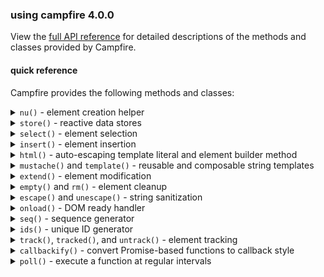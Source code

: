 ### using campfire 4.0.0

View the [full API reference](/site/docs/modules/campfire.html) for detailed
descriptions of the methods and classes provided by Campfire.

#### quick reference

Campfire provides the following methods and classes:

<details>
<summary><code>nu()</code> - element creation helper</summary>

Creates a new DOM element with a fluent builder API.

##### Create a simple element

```js
const [div] = cf.nu("div")
  .content("Hello World")
  .attr("id", "greeting")
  .done();
```

##### Button with click handler

```js
const [button] = cf.nu("button#submit.primary")
  .content("Submit")
  .attr("type", "submit")
  .on("click", () => console.log("Clicked!"))
  .style("backgroundColor", "blue")
  .done();
```

##### Element with classes

```js
const [card] = cf.nu(".card.shadow") // Creates div by default
  .content("Card content")
  .done();
```

##### Element with reactive template using NuBuilder::html()

```js
const name = cf.store({ value: "John" });
const role = cf.store({ value: "User" });

const [profile] = cf.nu("div.profile")
  .deps({ name, role })
  // render function runs again whenever name/role change
  .render(({ name, role }, { b, first }) =>
    b
      .html`<h2>${name}</h2><p>Role: ${role}</p>`
      .style("color", role === "Admin" ? "red" : "blue")
      // can detect if this is first render or a re-render
      .attr("data-initialized", first ? "initializing" : "updated")
  )
  .done();
```

##### Reactive content with builder pattern

```js
const name = cf.store({ value: "John" });
const admin = cf.store({ value: false });

const [greeting] = cf.nu("h1")
  .deps({ name, admin })
  .render(({ name, admin }, { b }) => b
    .content(`Hello, ${name}!`)
    .style("color", admin ? "red" : "black")
    .attr("title", admin ? "Administrator" : "User");
  )
  .done();
```

##### Direct HTML templating in render function

```js
const name = cf.store({ value: "John" });

const renderGreeting = (name: string) => 
  cf.html`<span>Hello, ${name}</span>`

const [greeting] = cf.nu("h1")
  .deps({ name })
  // b.html() sets innerHTML without escaping
  // use b.content() to do it safely
  .render(({ name }, { b }) => b.html(renderGreeting(name)))
  .done();

// or you can disable escaping with nu(...).raw(true).done()
```

##### Select multiple created elements with `.gimme()`

```js
const [card, title, desc] = cf.nu("div.card")
  .html(`
    <h2 class="title">Card Title</h2>
    <p class="desc">Description</p>
  `)
  .gimme(".title", ".desc") // Variadic - pass any number of selectors
  .done();
```

##### Compose elements with reactive children

```js
const parentData = cf.store({ value: "Parent content" });
const childData = cf.store({ value: "Child content" });
// Parent with slots for child components
const [parent] = cf.nu("section", {
  deps: { data: parentData },
  render: ({ data }) => `
    <h3>${data}</h3>
    <cf-slot name="child"></cf-slot>
  `,
  children: {
    // Child components maintain independent reactivity
    // and are preserved between re-renders of the parent
    child: cf.nu("div")
      .deps({ data: childData })
      .render(({ data }) => data)
      .done(),
  },
}).done();
```

##### Compose with multiple reactive children in a single slot

```js
const items = cf.store({ type: "list", value: ["Item 1", "Item 2", "Item 3"] });

// Create multiple listItem components
const listItems = items.value.map((text) =>
  cf.nu("li")
    .content(text)
    .done()
);

// Create container and insert children
const [container] = cf.nu("div")
  .html`
    <h3>Item List</h3>
    <ul><cf-slot name="items"></cf-slot></ul>
  `
  .children({ listItems })
  .done();
```

##### Clearing attributes and styles conditionally

```js
const disabled = cf.store({ value: false });
const theme = cf.store({ value: "light" });

const themes = {
  dark: { backgroundColor: "#303030", color: "white" },
  light: { backgroundColor: "#f5f4f0", color: "#202020" },
};

const [button] = cf.nu("button")
  .content("Click me")
  .deps({ disabled, theme })
  .render(({ disabled, theme }, { b }) => {
    // Conditionally set or clear attributes (empty string clears)
    b.attr("disabled", disabled ? "disabled" : "");

    b.style("backgroundColor", themes[theme].backgroundColor);
    b.style("color", themes[theme].color);
    return b;
  })
  // assign click listener
  .on("click", () => theme.update(theme.value === "light" ? "dark" : "light"))
  .done();
```

##### Track elements for global access (see track() and untrack() below)

```js
// Create and globally track an element by ID
const [modal] = cf.nu("div.modal")
  .content("Modal Content")
  .track("app-modal") // Register with global tracking system
  .done();

// Later, retrieve the element from anywhere
const elt = cf.tracked("app-modal");
if (elt) {
  elt.style.display = "block";
}

// when done
cf.untrack("app-modal");
```

</details>

<details>
<summary><code>store()</code> - reactive data stores</summary>

Creates reactive data stores to manage state with automatic UI updates.

##### A simple value store

```js
const counter = cf.store({ value: 0 });
counter.update(5); // Sets value to 5
counter.current(); // Gets current value (5)
```

##### Subscribe to changes

```js
counter.on("change", (event) => {
  console.log(`Value changed to ${event.value}`);
});

// Optionally trigger the callback immediately with current value
counter.on("change", (event) => {
  console.log(`Value changed to ${event.value}`);
}, true); // Pass true to call immediately
```

##### List store for arrays

```js
const todoList = cf.store({ type: "list", value: ["Buy milk"] });
todoList.push("Walk dog"); // Adds to the end
todoList.remove(0); // Removes first item
todoList.clear(); // Empties the list
```

##### Map store for key-value data

```js
const user = cf.store({
  type: "map",
  value: { name: "John", age: 30 },
});
user.set("location", "New York"); // Add/update a property
user.delete("age"); // Remove a property
user.clear(); // Empty the map
```

##### Subscribe to all events with any()

```js
todoList.any((event) => {
  console.log(`Event type: ${event.type}`);
});
```

##### Update values with a transform function

```js
const counter = cf.store({ value: 10 });

// Using a value directly
counter.update(20);

// Using a transform function
counter.update((currentValue) => currentValue + 5); // Increments by 5

// More complex transformations
const user = cf.store({
  type: "map",
  value: { name: "John", visits: 0, lastVisit: null },
});

// Update multiple properties based on current value
user.update((current) => ({
  ...current,
  visits: current.visits + 1,
  lastVisit: new Date(),
}));
```

</details>

<details>
<summary><code>select()</code> - element selection</summary>

Selects elements from the DOM with a unified API.

##### Select a single element (returns an array with one item)

```js
const [header] = cf.select({ s: "#page-header" });
// or if you need the ref for passing somewhere:
const header = cf.select({ s: "#page-header", single: true });
```

##### Select from a specific parent element

```js
const [submitButton] = cf.select({
  s: 'button[type="submit"]',
  from: formElement,
});
```

##### Select multiple elements

```js
const paragraphs = cf.select({
  s: "p",
  all: true,
});
```

##### Combining with other operations

```js
cf.select({ s: ".cards", all: true }).forEach((card) => {
  cf.extend(card, { style: { border: "1px solid black" } });
});
```

</details>

<details>
<summary><code>insert()</code> - element insertion</summary>

Inserts elements into the DOM at specific positions.

##### Insert at the end of a container

```js
cf.insert([elt], { into: container });
```

##### Insert at the start of a container

```js
cf.insert([elt], { into: container, at: "start" });
```

##### Insert before (as siblings of) another element

```js
cf.insert([elt], { before: referenceElement });
```

##### Insert multiple elements after (as siblings of) another element

```js
cf.insert([elt1, elt2], { after: referenceElement });
```

##### Create and insert in one step

```js
cf.insert(cf.nu().content("New content").done(), { into: document.body });
```

</details>

<details>
<summary><code>html()</code> - auto-escaping template literal and element builder method</summary>

Creates HTML strings with automatic escaping of interpolated values.

##### Basic usage with automatic escaping

```js
const username = '<script>alert("XSS")</script>';
const greeting = cf.html`Hello, ${username}!`;
// Result: "Hello, &lt;script&gt;alert("XSS")&lt;/script&gt;!"
```

##### Use r() to disable escaping for trusted content

```js
const trusted = cf.r('"<b>Bold text</b>"');
const message = cf.html`Safe message: ${trusted}`;
// Result: "Safe message: "<b>Bold text</b>""
```

##### Use with element creation

```js
const [div] = cf.nu("div")
  .deps({ user })
  // .html() is equivalent to .content().raw(true)
  .html(({ user }) => cf.html`<h1>Title</h1><p>${user}</p>`)
  .done();
```

</details>

<details>
<summary><code>mustache()</code> and <code>template()</code> - reusable and composable string templates</summary>

A lightweight implementation of the Mustache templating system for string
interpolation.

##### Basic variable interpolation (escaped by default)

```js
const result = cf.mustache("Hello, {{ name }}!", { name: "John" });
// Result: "Hello, John!"
```

##### Unescaped HTML content

```js
const result = cf.mustache("Welcome, {{{ userHtml }}}!", {
  userHtml: "<b>Admin</b>",
});
// Result: "Welcome, <b>Admin</b>!"
```

##### Sections - conditionally show content

```js
const result = cf.mustache(
  "{{#loggedIn}}Welcome back!{{/loggedIn}}{{^loggedIn}}Please log in.{{/loggedIn}}",
  { loggedIn: true },
);
// Result: "Welcome back!"
```

##### Array iteration with sections

```js
const result = cf.mustache(
  "<ul>{{#items}}<li>{{name}}</li>{{/items}}</ul>",
  { items: [{ name: "Item 1" }, { name: "Item 2" }] },
);
```

##### Working with primitive arrays

```js
const result = cf.mustache(
  "Numbers: {{#numbers}}{{.}}, {{/numbers}}",
  { numbers: [1, 2, 3] },
);
// Result: "Numbers: 1, 2, 3, "
```

##### Context changes with object values

```js
const result = cf.mustache(
  "{{#user}}Name: {{name}}, Age: {{age}}{{/user}}",
  { user: { name: "John", age: 30 } },
);
// Result: "Name: John, Age: 30"
```

##### Nested sections

```js
const result = cf.mustache(
  "{{#user}}{{name}} {{#admin}}(Admin){{/admin}}{{^admin}}(User){{/admin}}{{/user}}",
  { user: { name: "John", admin: true } },
);
// Result: "John (Admin)"
```

##### Escaping mustache syntax

```js
const result = cf.mustache(
  "This is not a variable: \\{{ name }}",
  { name: "John" },
);
// Result: "This is not a variable: {{ name }}"
```

##### Create reusable template function (compile once, render many times)

```js
// Compile template once
const greet = cf.template("Hello, {{ name }}!");

// Use multiple times with different data
const aliceGreeting = greet({ name: "Alice" }); // "Hello, Alice!"
const bobGreeting = greet({ name: "Bob" }); // "Hello, Bob!"
```

</details>

<details>
<summary><code>extend()</code> - element modification</summary>

Modifies existing DOM elements with the same options as `nu()`.\
New in v4.0.0-rc17: x(), an alias for nu() that uses the same builder API.

##### Basic usage

```js
const element = document.querySelector("#my-element");
cf.extend(element, {
  contents: "New content",
  style: { color: "red", fontSize: "16px" },
});

// or
cf.x(element)
  .content("New content")
  .style({ color: "red", fontSize: "16px" })
  .done();
```

##### With reactive data

```js
const title = cf.store({ value: "Initial Title" });

cf.extend(header, {
  render: ({ title }) => `Page: ${title}`,
  deps: { title },
});

// or

cf.x(header)
  .deps({ title })
  .render(({ title }) => `Page: ${title}`)
  .done();
```

</details>

<details>
<summary><code>empty()</code> and <code>rm()</code> - element cleanup</summary>

Remove elements or their contents from the DOM.

##### Empty an element (removes all children)

```js
cf.empty(container);
```

##### Remove element entirely

```js
cf.rm(element);
```

</details>

<details>
<summary><code>escape()</code> and <code>unescape()</code> - string sanitization</summary>

Simple HTML escaping and unescaping utilities. These are the bare minimum for
inserting text into the DOM - you should look to a different library for more
complex needs.

```js
escape("<script>alert('XSS')</script>"); // "&lt;script&gt;alert('XSS')&lt;/script&gt;"

// Unescape previously escaped strings
unescape("&lt;script&gt;alert('XSS')&lt;/script&gt;"); // "<script>alert('XSS')</script>"
```

</details>

<details>
<summary><code>onload()</code> - DOM ready handler</summary>

Executes code when the DOM is fully loaded.

```js
cf.onload(() => {
  // Initialize application
  const [app] = cf.nu("div#app").done();
  cf.insert(app, { into: document.body });
});
```

</details>

<details>
<summary><code>seq()</code> - sequence generator</summary>

Generates numerical sequences for iteration.

##### Range from 0 to 5 (exclusive)

```js
cf.seq(5); // [0, 1, 2, 3, 4]
```

##### Range from 2 to 7 (exclusive)

```js
cf.seq(2, 7); // [2, 3, 4, 5, 6]
```

##### Range with custom step

```js
cf.seq(1, 10, 2); // [1, 3, 5, 7, 9]
```

##### Creating multiple elements with seq

```js
cf.seq(5).forEach((i) => {
  const [item] = cf.nu("li")
    .content(`Item ${i + 1}`)
    .done();
  cf.insert(item, { into: listElement });
});
```

</details>

<details>
<summary><code>ids()</code> - unique ID generator</summary>

Generates unique IDs with an optional prefix. Useful for creating HTML element
IDs.

##### Basic usage

```js
const generateId = cf.ids(); // Default prefix is 'cf-'
const id1 = generateId(); // e.g. "cf-a1b2c3"

// With custom prefix
const generateButtonId = cf.ids("btn");
const buttonId = generateButtonId(); // e.g. "btn-g7h8i9"
```

##### Creating elements with unique IDs

```js
const idGenerator = cf.ids("form-field");

cf.seq(3).forEach(() => {
  const fieldId = idGenerator();
  const [field, label] = cf.nu("div.form-field")
    .html`
      <label for="${fieldId}">Field</label>
      <input id="${fieldId}" type="text">
    `
    .gimme("label", "input")
    .done();
});
```

##### Connected form elements with unique IDs

```js
const getId = cf.ids("profile");

const LabeledInput = (labelText, type = "text") => {
  const fieldId = getId();
  return cf.nu("div.form-group")
    .html`
      <label for="${fieldId}">${labelText}</label>
      <input id="${fieldId}" type="${type}">
    `
    .done();
};

const [emailGroup] = LabeledInput("Username", "email");
```

</details>

<details>
<summary><code>track()</code>, <code>tracked()</code>, and <code>untrack()</code> - element tracking</summary>

Provides a global registry to track and retrieve elements by custom IDs.

##### Track elements for later use

```js
// Create and track elements
const [header] = cf.nu("header")
  .content("App Header")
  .done();

// Track the element with a custom ID
cf.track("main-header", header);

// Later retrieve the element from anywhere in your code
const retrievedHeader = cf.tracked("main-header");
```

##### Cleanup tracked elements

```js
// Remove tracking when it's no longer needed
function removeComponent() {
  const component = cf.tracked("my-component");
  if (component) {
    cf.rm(component);
    cf.untrack("my-component");
  }
}
```

</details>

<details>
<summary><code>callbackify()</code> - convert Promise-based functions to callback style</summary>

Converts a function that returns a Promise into a function that accepts a
Node-style callback. Especially useful for using async operations in Store event
handlers.

##### Using with Store event handlers

```js
// Store event handlers are expected to be synchronous
// This pattern enables async operations without marking the handler as async

// Define an async operation
const loadEditorAsync = async (postId) => {
  const content = await fetchPostContent(postId);
  const [element, editor] = await createEditor(content);
  return { element, editor };
};

// In a store subscription:
postStore.on("update", (event) => {
  // Launch the async operation properly
  callbackify(loadEditorAsync)(
    (err, result) => {
      if (err) {
        console.error("Failed to load editor:", err);
        return;
      }

      // Handle the result when the async operation completes
      const { element, editor } = result;
      cf.insert(element, { into: container });
      postStore.set("editor", editor);
    },
    event.value,
  );
});
```

##### Integrating with callback-based APIs

```js
// Original async function
const getUser = async (userId) => {
  const response = await fetch(`/api/users/${userId}`);
  return response.json();
};

// Convert to callback style
const getUserCb = cf.callbackify(getUser);

// Use with a callback
getUserCb((err, data) => {
  if (err) {
    console.error("Error:", err);
    return;
  }
  console.log("User data:", data);
}, "12345");
```

##### Error handling with callbackify

```js
const processItems = async (items) => {
  // This might throw errors
  const results = await Promise.all(items.map(processItem));
  return results;
};

// Safe error handling with callbackify
cf.store({ value: [] }).on("update", (event) => {
  cf.callbackify(processItems)(
    (error, results) => {
      if (error) {
        errorStore.update(`Processing failed: ${error.message}`);
        return;
      }
      resultStore.update(results);
    },
    event.value,
  );
});
```

</details>

<details>
<summary><code>poll()</code> - execute a function at regular intervals</summary>

Repeatedly executes a function at specified intervals with proper cleanup.

##### Basic polling example

```js
// Check for updates every 5 seconds, starting 5 seconds from now
const stopPolling = cf.poll(() => checkMessages(user), 5000);

// Or call immediately:
const stopPolling = cf.poll(
  () => checkMessages(user),
  5000,
  /* callNow */ true,
);

// Later, when you want to stop polling:
stopPolling();
```

##### Passing messages out of poll()

You can use stores to pass messages out of the poll function, aside from just
using good old-fashioned closures:

```js
const messages = cf.store({ type: "list", value: [] });

const stopMessagePolling = cf.poll(
  () => {
    fetch("/api/messages")
      .then((response) => response.json())
      .then((data) => messages.update(data));
  },
  10000,
  true,
);

// Cancel polling when component is removed
const cleanup = () => {
  stopMessagePolling();
  messages.dispose();
};
```

</details>
